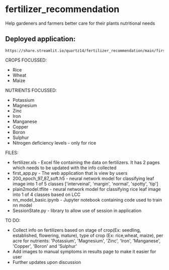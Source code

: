 # fertilizer_recommendation
Help gardeners and farmers better care for their plants nutritional needs

## Deployed application: 
    https://share.streamlit.io/quartz14/fertilizer_recommendation/main/first_app.py

CROPS FOCUSSED:
* Rice
* Wheat
* Maize

NUTRIENTS FOCUSSED:
* Potassium
* Magnesium
* Zinc
* Iron
* Manganese
* Copper
* Boron
* Sulphur
* Nitrogen deficiency levels - only for rice

FILES:
* fertilizer.xls - Excel file containing the data on fertilizers. It has 2 pages which needs to be updated with the info collected
* first_app.py - The web application that is view by users
* 200_epoch_97_87_soft.h5 - neural network model for classifying leaf image into 1 of 5 classes ['interveinal', 'margin', 'normal', 'spotty', 'tip']
* plain2model.tflite - neural network model for classifying rice leaf image into 1 of 4 classes based on LCC
* nn_model_basic.ipynb - Jupyter notebook containing code used to train nn model
* SessionState.py - library to allow use of session in application

TO DO:
* Collect info on fertilizers based on stage of crop(Ex: seedling, established, flowering, mature), type of crop (Ex: rice,wheat, maize), per acre for nutrients: 'Potassium', 'Magnesium', 'Zinc', 'Iron', 'Manganese', 'Copper', 'Boron' and 'Sulphur'
* Add images to manual symptoms in results page to make it easier for user
* Further updates upon discussion
